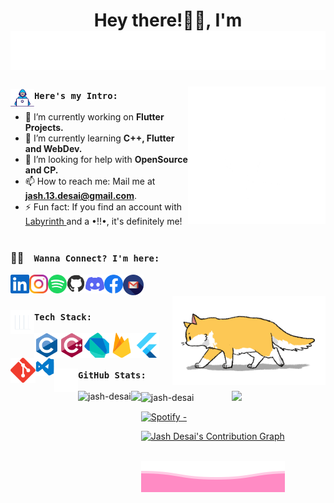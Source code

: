<h1 align="center"> Hey there!👋🏻, I'm </br><a href="https://github.com/jash-desai">
<img src = "https://raw.githubusercontent.com/jash-desai/jash-desai/main/MyName.svg">
</a> </h1>

<!-- <p align="middle"> <img src="https://komarev.com/ghpvc/?username=jash-desai&label=Profile%20views&color=ff4da6&style=plastic" alt="jash-desai" /> </p> -->

<img align="right" width="220px"  src="https://raw.githubusercontent.com/jash-desai/jash-desai/main/gifs/dots.gif">

### <img align="left" src="https://raw.githubusercontent.com/jash-desai/jash-desai/main/gifs/developer.gif" width="38px"> `Here's my Intro:` 
- 🔭  I’m currently working on <b>Flutter Projects.</b></br>
- 🌱 I’m currently learning <b>C++, Flutter and WebDev.</b></br>
- 🤔 I’m looking for help with <b>OpenSource and CP.</b></br>
- 📫 How to reach me: Mail me at <b>jash.13.desai@gmail.com</b>.</br>
- ⚡ Fun fact: If you find an account with <a href ="https://raw.githubusercontent.com/jash-desai/jash-desai/main/Labyrinth.jpeg" />Labyrinth </a> and a •!!•, it's definitely me!</br></br>



<!-- <img align="right" width="250"  src="https://raw.githubusercontent.com/jash-desai/jash-desai/main/gifs/doge.gif"> -->

<!-- <img align="right" width="245"  src="https://raw.githubusercontent.com/jash-desai/jash-desai/main/gifs/fox.gif"> -->

### 🤝🏻 &ensp; `Wanna Connect? I'm here:`
<a href="https://www.linkedin.com/in/jade13/">
  <img align="left" alt="LinkedIn" width="30px" src="https://raw.githubusercontent.com/jash-desai/jash-desai/main/assets/linkedin.svg" />
<!--   <img align="left" alt="LinkedIn" width="30px" src="https://raw.githubusercontent.com/jash-desai/jash-desai/main/assets/linkedin.gif" /> -->
</a>
<a href="https://instagram.com/_jade13._">
 <img align="left" alt="Instagram" width="30px" src="https://raw.githubusercontent.com/jash-desai/jash-desai/main/assets/instagram.svg" />
<!--   <img align="left" alt="LinkedIn" width="40" src="https://raw.githubusercontent.com/jash-desai/jash-desai/main/assets/instagram.gif" /> -->
</a>
<a href="https://open.spotify.com/user/vvghoq1frj9jgqpgne20hkoo9">
  <img align="left" alt="Spotify" width="30px" src="https://raw.githubusercontent.com/jash-desai/jash-desai/main/assets/spotify.svg" />
<!--   <img align="left" alt="LinkedIn" width="45" src="https://raw.githubusercontent.com/jash-desai/jash-desai/main/assets/spotify.gif" /> -->
</a>
<a href="https://github.com/jash-desai">
<!--   <img align="left" alt="GitHub" width="33px" src="https://raw.githubusercontent.com/jash-desai/jash-desai/main/assets/github_original.svg" /> -->
  <img align="left" alt="LinkedIn" width="30px" src="https://raw.githubusercontent.com/jash-desai/jash-desai/main/assets_languages/github.webp" />
</a>
<a href="http://discordapp.com/users/776025704818671637">
  <img align="left" alt="Discord" width="30px" src="https://raw.githubusercontent.com/jash-desai/jash-desai/main/assets/discord.svg" />
<!--   <img align="left" alt="LinkedIn" width="50" src="https://raw.githubusercontent.com/jash-desai/jash-desai/main/assets/discord.gif" /> -->
</a>
<a href="https://www.facebook.com/jash.x.desai.13/">
  <img align="left" alt="Facebook" width="30px" src="https://raw.githubusercontent.com/jash-desai/jash-desai/main/assets/facebook.svg" />
<!--   <img align="left" alt="LinkedIn" width="40" src="https://raw.githubusercontent.com/jash-desai/jash-desai/main/assets/facebook.gif" /> -->
</a>
<a href="mailto:jash.13.desai@gmail.com"/>
  <img align="left" alt="Google Mail" width="33px" src="https://raw.githubusercontent.com/jash-desai/jash-desai/main/assets/gmail.svg" />
</a>
<!-- <a href=""> -->
<!--   <img align="left" alt="Facebook" width="30px" src="https://raw.githubusercontent.com/jash-desai/jash-desai/main/assets/codechef.svg" /> -->
<!-- </a> -->
<!-- <a href=""> -->
<!--   <img align="left" alt="Facebook" width="30px" src="https://raw.githubusercontent.com/jash-desai/jash-desai/main/assets/codeforces.svg" /> -->
<!-- </a> -->
</br></br>


<img align="right" width="245"  src="https://raw.githubusercontent.com/jash-desai/jash-desai/main/gifs/fox.gif">

### <img align="left" src="https://raw.githubusercontent.com/jash-desai/jash-desai/main/gifs/bars.gif" width="38px"> `Tech Stack:`

<a href="https://www.cprogramming.com/">
  <img align="left" src="https://raw.githubusercontent.com/jash-desai/jash-desai/main/assets_languages/c-original.svg" alt="c" width="40"/>
</a>
<a href="https://www.w3schools.com/cpp/">
  <img align="left" src="https://raw.githubusercontent.com/jash-desai/jash-desai/main/assets_languages/cplusplus-original.svg" alt="cplusplus" width="40"/>
</a>
<a href="https://dart.dev">
  <img align="left" src="https://raw.githubusercontent.com/jash-desai/jash-desai/main/assets_languages/dartlang-icon.svg" alt="dart" width="40"/>
</a>
<a href="https://firebase.google.com/">
  <img align="left" src="https://raw.githubusercontent.com/jash-desai/jash-desai/main/assets_languages/firebase-icon.svg" alt="firebase" width="40"/>
</a>
<a href="https://flutter.dev">
  <img align="left" src="https://raw.githubusercontent.com/jash-desai/jash-desai/main/assets_languages/flutterio-icon.svg" alt="flutter" width="40"/>
</a>
<a href="https://git-scm.com/">
  <img align="left" src="https://raw.githubusercontent.com/jash-desai/jash-desai/main/assets_languages/git-scm-icon.svg" alt="git" width="40"/>
</a>
<a href="https://code.visualstudio.com/">
  <img align="left" alt="LinkedIn" width="30px" src="https://raw.githubusercontent.com/jash-desai/jash-desai/main/assets_languages/vs-code.webp" />
  <!--   <img src="https://raw.githubusercontent.com/jash-desai/jash-desai/main/assets_languages/visualstudio_code-icon.svg" alt="vs-code" width="40"/>  -->
</a>
</br></br>
 
### <img align="left" src="https://raw.githubusercontent.com/jash-desai/jash-desai/main/gifs/graph-up.gif" width="38px"> `GitHub Stats:`
<img align="left" src="https://github-readme-stats.vercel.app/api/top-langs?username=jash-desai&show_icons=true&layout=compact&theme=dracula&hide_border=true&disable_animations =false&locale=en" alt="jash-desai" height="145"/>
<img align="center" src="https://github-readme-stats.vercel.app/api?username=jash-desai&show_icons=true&theme=dracula&hide_border=true&disable_animations =false&locale=en" alt="jash-desai" height="180" />
<img align="right" width="150"  src="https://raw.githubusercontent.com/jash-desai/jash-desai/main/gifs/dog.gif">
<img align="left" src = "https://github-readme-streak-stats.herokuapp.com?user=jash-desai&theme=dracula&hide_border=true" height="145" >

[![Spotify -](https://spotify-github-profile.vercel.app/api/view?uid=vvghoq1frj9jgqpgne20hkoo9&cover_image=true&theme=novatorem)](https://open.spotify.com/user/vvghoq1frj9jgqpgne20hkoo9)

<a href="https://github.com/jash-desai"><img alt="Jash Desai's Contribution Graph" src="https://activity-graph.herokuapp.com/graph?username=jash-desai&custom_title=Jash%20Desai's%20Contribution%20Graph&theme=dracula&hide_border=true&area=true&bg_color=282a36&color=ff4da6" /></a>
</br>
</br>

<!-- <hr>
## Thank you for visiting my profile. You're a gem. :gem:
![Visitor Count](https://profile-counter.glitch.me/jash-desai/count.svg) -->
<!-- <hr> -->

<!-- </br></br></br> -->
<!-- <a href="https://readme-jokes.vercel.app"><img align="center" src="https://readme-jokes.vercel.app/api?theme=dracula&hide_border=true" alt="Dev Jokes"></a> -->
<!-- ![Jokes Card](https://readme-jokes.vercel.app/api?theme=dracula&hide_border=true) -->



<!-- <img align="center" src="https://github-profile-trophy.vercel.app/?username=jash-desai&theme=dracula&row=1&column=3&margin-w=5&no-bg=false&no-frame=true"/> -->
<!-- [<p>&nbsp;<img align="center" src="https://github-readme-stats.vercel.app/api/pin?username=jash-desai&theme=dracula&hide_border=true&disable_animations=false&repo=jash-desai" alt="jash-desai" /></p>](github.com/jash-desai/jash-desai) -->

<!-- <h3>Programmer's Quote of the Day:</h3>
[![A bit of quotes](https://quotes-github-readme.vercel.app/api?type=horizontal)](https://github.com/piyushsuthar/github-readme-quotes)
 -->

<!-- <img align="center" width="30px" src ="https://www.learninpublic.org/duck.svg" > -->
<a href="https://github.com/jash-desai">
  <img align="middle" src = "https://raw.githubusercontent.com/jash-desai/jash-desai/main/bottom-footer.svg">
</a>
